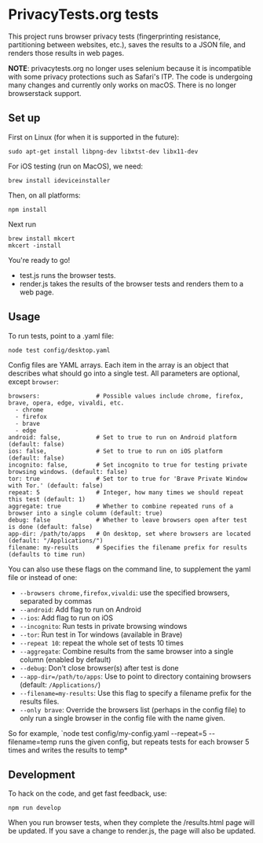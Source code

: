# PrivacyTests.org tests
This project runs browser privacy tests (fingerprinting resistance, partitioning between websites, etc.), saves the results to a JSON file, and renders those results in web pages.

**NOTE**: privacytests.org no longer uses selenium because it is incompatible with some privacy protections such as Safari's ITP. The code is undergoing many changes and currently only works on macOS. There is no longer
browserstack support.

## Set up

First on Linux (for when it is supported in the future):

`sudo apt-get install libpng-dev libxtst-dev libx11-dev`

For iOS testing (run on MacOS), we need:

`brew install ideviceinstaller`

Then, on all platforms:

`npm install`

Next run
```
brew install mkcert
mkcert -install
```

You're ready to go!

* test.js runs the browser tests.
* render.js takes the results of the browser tests and renders them to a web page.

## Usage

To run tests, point to a .yaml file:

`node test config/desktop.yaml`

Config files are YAML arrays. Each item in the array is an object
that describes what should go into a single test. All parameters
are optional, except `browser`:

```
browsers:                # Possible values include chrome, firefox, brave, opera, edge, vivaldi, etc.
  - chrome
  - firefox
  - brave
  - edge
android: false,          # Set to true to run on Android platform (default: false)
ios: false,              # Set to true to run on iOS platform (default: false)
incognito: false,        # Set incognito to true for testing private browsing windows. (default: false)
tor: true                # Set tor to true for 'Brave Private Window with Tor.' (default: false)
repeat: 5                # Integer, how many times we should repeat this test (default: 1)
aggregate: true          # Whether to combine repeated runs of a browser into a single column (default: true)
debug: false             # Whether to leave browsers open after test is done (default: false)
app-dir: /path/to/apps   # On desktop, set where browsers are located (default: "/Applications/")
filename: my-results     # Specifies the filename prefix for results (defaults to time run)
```

You can also use these flags on the command line, to supplement the yaml file or instead of one:

* `--browsers chrome,firefox,vivaldi`: use the specified browsers, separated by commas
* `--android`: Add flag to run on Android
* `--ios`: Add flag to run on iOS
* `--incognito`: Run tests in private browsing windows
* `--tor`: Run test in Tor windows (available in Brave)
* `--repeat 10`: repeat the whole set of tests 10 times
* `--aggregate`: Combine results from the same browser into a single column (enabled by default)
* `--debug`: Don't close browser(s) after test is done
* `--app-dir=/path/to/apps`: Use to point to directory containing browsers (default: `/Applications/`)
* `--filename=my-results`: Use this flag to specify a filename prefix for the results files.
* `--only brave`: Override the browsers list (perhaps in the config file) to only run a single browser in the config file with the name given.

So for example,
`node test config/my-config.yaml --repeat=5 --filename=temp
runs the given config, but repeats tests for each browser 5 times and writes the results to temp*

## Development

To hack on the code, and get fast feedback, use:

`npm run develop`

When you run browser tests, when they complete the /results.html page will be updated. If you save a change to render.js, the page will also be updated.

